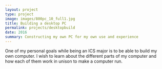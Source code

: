 ```yaml
---
layout: project
type: project
image: images/800pc_10_full1.jpg
title: Building a desktop PC
permalink: projects/desktopbuild
date: 2016
summary: Constructing my own PC for my own use and experience
---
```


One of my personal goals while being an ICS major is to be able to build my own computer.  I wish to learn about the different parts of my computer and how each of them work in unison to make a computer run.

